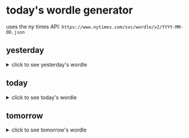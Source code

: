 # today's wordle generator

uses the ny times API: `https://www.nytimes.com/svc/wordle/v2/YYYY-MM-DD.json`

## yesterday

<details>
    <summary>click to see yesterday's wordle</summary>

    angst

</details>

## today

<details>
    <summary>click to see today's wordle</summary>

    vault

</details>

## tomorrow

<details>
    <summary>click to see tomorrow's wordle</summary>

    proud

</details>
